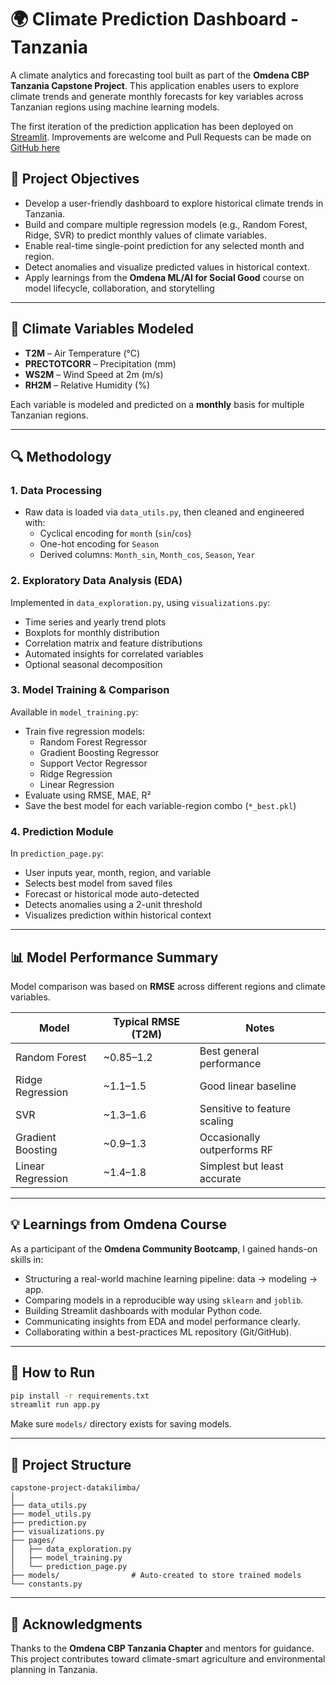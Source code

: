 
# 🌍 Climate Prediction Dashboard - Tanzania

A climate analytics and forecasting tool built as part of the **Omdena CBP Tanzania Capstone Project**. This application enables users to explore climate trends and generate monthly forecasts for key variables across Tanzanian regions using machine learning models.

The first iteration of the prediction application has been deployed on [Streamlit](https://climate-forecasting-kilimba.streamlit.app/). Improvements are welcome and Pull Requests can be made on [GitHub here](https://github.com/datakilimba/climate-forecasting/tree/main)

## 📌 Project Objectives

- Develop a user-friendly dashboard to explore historical climate trends in Tanzania.
- Build and compare multiple regression models (e.g., Random Forest, Ridge, SVR) to predict monthly values of climate variables.
- Enable real-time single-point prediction for any selected month and region.
- Detect anomalies and visualize predicted values in historical context.
- Apply learnings from the **Omdena ML/AI for Social Good** course on model lifecycle, collaboration, and storytelling

---

## 🧪 Climate Variables Modeled

- **T2M** – Air Temperature (°C)
- **PRECTOTCORR** – Precipitation (mm)
- **WS2M** – Wind Speed at 2m (m/s)
- **RH2M** – Relative Humidity (%)

Each variable is modeled and predicted on a **monthly** basis for multiple Tanzanian regions.

---

## 🔍 Methodology

### 1. **Data Processing**
- Raw data is loaded via `data_utils.py`, then cleaned and engineered with:
  - Cyclical encoding for `month` (`sin`/`cos`)
  - One-hot encoding for `Season`
  - Derived columns: `Month_sin`, `Month_cos`, `Season`, `Year`

### 2. **Exploratory Data Analysis (EDA)**
Implemented in `data_exploration.py`, using `visualizations.py`:
- Time series and yearly trend plots
- Boxplots for monthly distribution
- Correlation matrix and feature distributions
- Automated insights for correlated variables
- Optional seasonal decomposition

### 3. **Model Training & Comparison**
Available in `model_training.py`:
- Train five regression models:
  - Random Forest Regressor
  - Gradient Boosting Regressor
  - Support Vector Regressor
  - Ridge Regression
  - Linear Regression
- Evaluate using RMSE, MAE, R²
- Save the best model for each variable-region combo (`*_best.pkl`)

### 4. **Prediction Module**
In `prediction_page.py`:
- User inputs year, month, region, and variable
- Selects best model from saved files
- Forecast or historical mode auto-detected
- Detects anomalies using a 2-unit threshold
- Visualizes prediction within historical context

---

## 📊 Model Performance Summary

Model comparison was based on **RMSE** across different regions and climate variables.

| Model               | Typical RMSE (T2M) | Notes                        |
|--------------------|--------------------|------------------------------|
| Random Forest       | ~0.85–1.2          | Best general performance     |
| Ridge Regression    | ~1.1–1.5           | Good linear baseline         |
| SVR                 | ~1.3–1.6           | Sensitive to feature scaling |
| Gradient Boosting   | ~0.9–1.3           | Occasionally outperforms RF  |
| Linear Regression   | ~1.4–1.8           | Simplest but least accurate  |

---

## 💡 Learnings from Omdena Course

As a participant of the **Omdena Community Bootcamp**, I gained hands-on skills in:

- Structuring a real-world machine learning pipeline: data → modeling → app.
- Comparing models in a reproducible way using `sklearn` and `joblib`.
- Building Streamlit dashboards with modular Python code.
- Communicating insights from EDA and model performance clearly.
- Collaborating within a best-practices ML repository (Git/GitHub).

---

## 🚀 How to Run

```bash
pip install -r requirements.txt
streamlit run app.py
```

Make sure `models/` directory exists for saving models.

---

## 📂 Project Structure

```
capstone-project-datakilimba/
│
├── data_utils.py
├── model_utils.py
├── prediction.py
├── visualizations.py
├── pages/
│   ├── data_exploration.py
│   ├── model_training.py
│   └── prediction_page.py
├── models/                # Auto-created to store trained models
└── constants.py
```

---

## 🙌 Acknowledgments

Thanks to the **Omdena CBP Tanzania Chapter** and mentors for guidance. This project contributes toward climate-smart agriculture and environmental planning in Tanzania.

